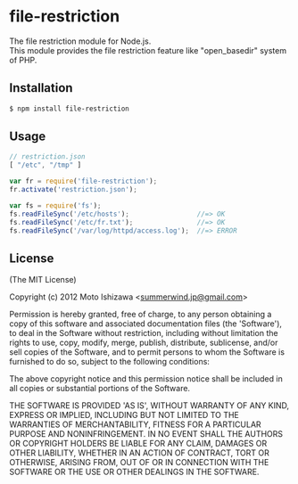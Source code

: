 # file-restriction

The file restriction module for Node.js.  
This module provides the file restriction feature like "open_basedir" system of PHP.

## Installation

``` bash
$ npm install file-restriction
```

## Usage

``` javascript
// restriction.json
[ "/etc", "/tmp" ]
```

``` javascript
var fr = require('file-restriction');
fr.activate('restriction.json');

var fs = require('fs');
fs.readFileSync('/etc/hosts');                 //=> OK
fs.readFileSync('/etc/fr.txt');                //=> OK
fs.readFileSync('/var/log/httpd/access.log');  //=> ERROR 
```

## License

(The MIT License)

Copyright (c) 2012 Moto Ishizawa &lt;summerwind.jp@gmail.com&gt;

Permission is hereby granted, free of charge, to any person obtaining
a copy of this software and associated documentation files (the
'Software'), to deal in the Software without restriction, including
without limitation the rights to use, copy, modify, merge, publish,
distribute, sublicense, and/or sell copies of the Software, and to
permit persons to whom the Software is furnished to do so, subject to
the following conditions:

The above copyright notice and this permission notice shall be
included in all copies or substantial portions of the Software.

THE SOFTWARE IS PROVIDED 'AS IS', WITHOUT WARRANTY OF ANY KIND,
EXPRESS OR IMPLIED, INCLUDING BUT NOT LIMITED TO THE WARRANTIES OF
MERCHANTABILITY, FITNESS FOR A PARTICULAR PURPOSE AND NONINFRINGEMENT.
IN NO EVENT SHALL THE AUTHORS OR COPYRIGHT HOLDERS BE LIABLE FOR ANY
CLAIM, DAMAGES OR OTHER LIABILITY, WHETHER IN AN ACTION OF CONTRACT,
TORT OR OTHERWISE, ARISING FROM, OUT OF OR IN CONNECTION WITH THE
SOFTWARE OR THE USE OR OTHER DEALINGS IN THE SOFTWARE.